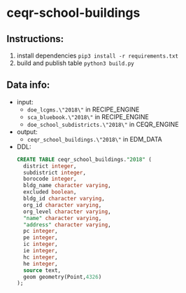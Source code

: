 # ceqr-school-buildings

## Instructions: 
1. install dependencies `pip3 install -r requirements.txt`
2. build and publish table `python3 build.py`

## Data info: 
* input:
  * `doe_lcgms.\"2018\"` in RECIPE_ENGINE
  * `sca_bluebook.\"2018\"` in RECIPE_ENGINE
  * `doe_school_subdistricts.\"2018\"` in CEQR_ENGINE
* output: 
  * `ceqr_school_buildings.\"2018\"` in EDM_DATA
* DDL: 
  ```sql
  CREATE TABLE ceqr_school_buildings."2018" (
    district integer,
    subdistrict integer,
    borocode integer,
    bldg_name character varying,
    excluded boolean,
    bldg_id character varying,
    org_id character varying,
    org_level character varying,
    "name" character varying,
    "address" character varying,
    pc integer,
    pe integer,
    ic integer,
    ie integer,
    hc integer,
    he integer,
    source text,
    geom geometry(Point,4326)
  );

  ```

